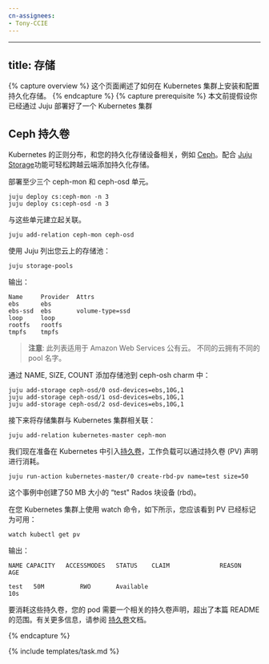 ```yaml
---
cn-assignees:
- Tony-CCIE
---
```

<!--
---
title: Storage
---

{% capture overview %}
This page explains how to install and configure persistent storage on a cluster.
{% endcapture %}
{% capture prerequisites %}
This page assumes you have a working Juju deployed cluster.
{% endcapture %}

{% capture steps %}
-->
---
title: 存储
---

{% capture overview %}
这个页面阐述了如何在 Kubernetes 集群上安装和配置持久化存储。
{% endcapture %}
{% capture prerequisite %}
本文前提假设你已经通过 Juju 部署好了一个 Kubernetes 集群

<!--
## Ceph Persistent Volumes

The Canonical Distribution of Kubernetes allows you to connect with durable
storage devices such as [Ceph](http://ceph.com). When paired with the
[Juju Storage](https://jujucharms.com/docs/2.0/charms-storage) feature you
can add durable storage easily and across clouds.
-->
## Ceph 持久卷

Kubernetes 的正则分布，和您的持久化存储设备相关，例如 [Ceph](http://ceph.com)。配合 [Juju Storage](https://jujucharms.com/docs/2.0/charms-storage)功能可轻松跨越云端添加持久化存储。

<!--
Deploy a minimum of three ceph-mon and three ceph-osd units.
-->
部署至少三个 ceph-mon 和 ceph-osd 单元。

```
juju deploy cs:ceph-mon -n 3
juju deploy cs:ceph-osd -n 3
```

<!--
Relate the units together:
-->
与这些单元建立起关联。

```
juju add-relation ceph-mon ceph-osd
```

<!--
List the storage pools available to Juju for your cloud:

    juju storage-pools

Output:
-->
使用 Juju 列出您云上的存储池：

    juju storage-pools

输出：

```
Name     Provider  Attrs
ebs      ebs       
ebs-ssd  ebs       volume-type=ssd
loop     loop      
rootfs   rootfs    
tmpfs    tmpfs
```

<!--
> **Note**: This listing is for the Amazon Web Services public cloud.
> Different clouds may have different pool names.
-->
> **注意**: 此列表适用于 Amazon Web Services 公有云。
> 不同的云拥有不同的 pool 名字。

<!--
Add a storage pool to the ceph-osd charm by NAME,SIZE,COUNT:
-->
通过 NAME, SIZE, COUNT 添加存储池到 ceph-osh charm 中：

```
juju add-storage ceph-osd/0 osd-devices=ebs,10G,1
juju add-storage ceph-osd/1 osd-devices=ebs,10G,1
juju add-storage ceph-osd/2 osd-devices=ebs,10G,1
```

<!--
Next relate the storage cluster with the Kubernetes cluster:
-->
接下来将存储集群与 Kubernetes 集群相关联：

```
juju add-relation kubernetes-master ceph-mon
```

<!--
We are now ready to enlist
[Persistent Volumes](/docs/concepts/storage/persistent-volumes/)
in Kubernetes which our workloads can consume via Persistent Volume (PV) claims.
-->
我们现在准备在 Kubernetes 中引入[持久卷](/docs/concepts/storage/persistent-volumes/)，工作负载可以通过持久卷 (PV) 声明进行消耗。

```
juju run-action kubernetes-master/0 create-rbd-pv name=test size=50
```

<!--
This example created a "test" Rados Block Device (rbd) in the size of 50 MB.

Use watch on your Kubernetes cluster like the following, you should see the PV
become enlisted and be marked as available:

    watch kubectl get pv

Output:
-->
这个事例中创建了50 MB 大小的 “test" Rados 块设备 (rbd)。

在您 Kubernetes 集群上使用 watch 命令，如下所示，您应该看到 PV 已经标记为可用：

    watch kubectl get pv

输出：

```
NAME CAPACITY   ACCESSMODES   STATUS    CLAIM              REASON    AGE

test   50M          RWO       Available                              10s
```

<!--
To consume these Persistent Volumes, your pods will need an associated
Persistent Volume Claim with them, and is outside the scope of this README. See the
[Persistent Volumes](/docs/concepts/storage/persistent-volumes/)
documentation for more information.
-->
要消耗这些持久卷，您的 pod 需要一个相关的持久卷声明，超出了本篇 README 的范围。有关更多信息，请参阅 [持久卷](/docs/concepts/storage/persistent-volumes/)文档。

{% endcapture %}

{% include templates/task.md %}



